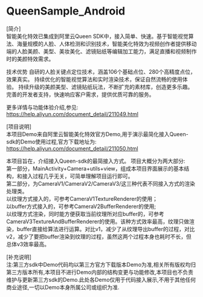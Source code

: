 # QueenSample_Android

[简介]</br>
智能美化特效已集成到阿里云Queen SDK中，接入简单、快速。基于智能视觉算法、海量规模的人脸、人体检测和识别技术，智能美化特效为视频创作者提供移动端的人脸美颜、美型、美妆美化、滤镜贴纸等编辑加工能力，满足直播和视频制作时的美颜特效需求。

技术优势
自研的人脸关键点定位技术，涵盖106个基础点位、280个高精度点位，效果真实。
持续优化的智能视觉算法和实时渲染技术，保证自然流畅的使用体验。
持续升级的美颜美型、滤镜贴纸玩法，不断扩充的素材库，创造更多乐趣。
完善的开发者支持，快速响应客户需求，提供优质可靠的服务。

更多详情与功能体验介绍,参见:
https://help.aliyun.com/document_detail/211049.html


[项目说明]</br>
本项目Demo来自阿里云智能美化特效官方Demo,用于演示最简化接入Queen-sdk的Demo使用过程,官方下载地址为:
https://help.aliyun.com/document_detail/211050.html

本项目旨在，介绍接入Queen-sdk的最简接入方式。
项目大概分为两大部分:</br>
第一部分，MainActivity+Camera+utils+view，组成本项目界面展示的基本结构，和接入过程几乎无关，可简单理解项目运行即可。</br>
第二部分，为CameraV1/CameraV2/CameraV3/这三种代表不同接入方式的渲染处理类。</br>
以纹理方式接入的，可参考CameraV1TextureRenderer的使用；</br>
以buffer方式接入的，可参考CameraV2BufferRenderer的使用;</br>
以纹理方式渲染，同时能方便获取当前纹理所对应buffer的，可参考CameraV3TextureAndBufferRenderer的使用。该种方式效率最高，纹理只做渲染，buffer直接给算法进行运算。对比v1，减少了从纹理导出buffer的过程，对比v2，减少了要把buffer渲染到纹理的过程，虽然这两个过程本身也耗时不长，但总体v3效率最高。</br>


[补充说明]</br>
注:第三方sdk中Demo代码均以第三方官方下载版本Demo为准,相关所有版权均归第三方版本所有,本项目不进行Demo内部的结构变更与功能修改,本项目也不负责维护与更新第三方sdk的Demo.此处各Demo仅用于代码接入展示,不用于其他任何商业途径,一切以Demo本身所属公司或组织为准.

